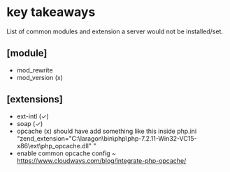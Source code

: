 # key takeaways 

List of common modules and extension a server would not be installed/set.

[module] 
----
- mod_rewrite 
- mod_version (x)  

[extensions]
----
- ext-intl  (✓) 
- soap      (✓) 
- opcache   (x) should have add something like this inside php.ini "zend_extension="C:\laragon\bin\php\php-7.2.11-Win32-VC15-x86\ext\php_opcache.dll" "
- enable common opcache config ~ https://www.cloudways.com/blog/integrate-php-opcache/ 
